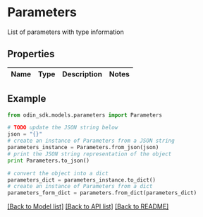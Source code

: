 # Parameters

List of parameters with type information

## Properties

Name | Type | Description | Notes
------------ | ------------- | ------------- | -------------

## Example

```python
from odin_sdk.models.parameters import Parameters

# TODO update the JSON string below
json = "{}"
# create an instance of Parameters from a JSON string
parameters_instance = Parameters.from_json(json)
# print the JSON string representation of the object
print Parameters.to_json()

# convert the object into a dict
parameters_dict = parameters_instance.to_dict()
# create an instance of Parameters from a dict
parameters_form_dict = parameters.from_dict(parameters_dict)
```
[[Back to Model list]](../README.md#documentation-for-models) [[Back to API list]](../README.md#documentation-for-api-endpoints) [[Back to README]](../README.md)


